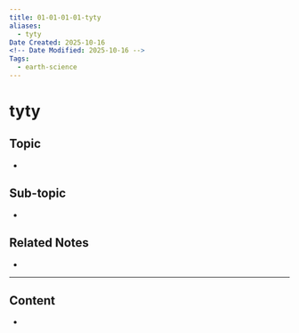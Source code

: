 ```yaml
---
title: 01-01-01-01-tyty
aliases:
  - tyty
Date Created: 2025-10-16
<!-- Date Modified: 2025-10-16 -->
Tags:
  - earth-science
---
```


# tyty

## Topic

-

## Sub-topic

-

## Related Notes

-

---

## Content

-
